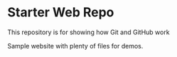 # Starter Web Repo

This repository is for showing how Git and GitHub work

Sample website with plenty of files for demos. 
